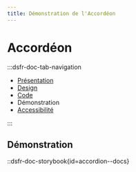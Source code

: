 ```yaml
---
title: Démonstration de l'Accordéon
---
```

# Accordéon

:::dsfr-doc-tab-navigation
- [Présentation](../index.md)
- [Design](../design/index.md)
- [Code](../code/index.md)
- Démonstration
- [Accessibilité](../accessibility/index.md)

:::


## Démonstration

::dsfr-doc-storybook{id=accordion--docs}